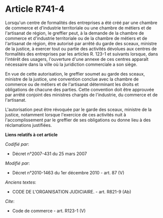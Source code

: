 # Article R741-4

Lorsqu'un centre de formalités des entreprises a été créé par une chambre de commerce et d'industrie territoriale ou une
chambre de métiers et de l'artisanat de région, le greffier peut, à la demande de la chambre de commerce et d'industrie
territoriale ou de la chambre de métiers et de l'artisanat de région, être autorisé par arrêté du garde des sceaux, ministre
de la justice, à exercer tout ou partie des activités dévolues aux centres de formalités des entreprises par les articles R.
123-1 et suivants lorsque, dans l'intérêt des usagers, l'ouverture d'une annexe de ces centres apparaît nécessaire dans la
ville où la juridiction commerciale a son siège. 

En vue de cette autorisation, le greffier soumet au garde des sceaux, ministre de la justice, une convention conclue avec la
chambre de commerce ou de métiers et de l'artisanat déterminant les droits et obligations de chacune des parties. Cette
convention doit être approuvée par arrêté conjoint des ministres chargés de l'industrie, du commerce et de l'artisanat. 

L'autorisation peut être révoquée par le garde des sceaux, ministre de la justice, notamment lorsque l'exercice de ces
activités nuit à l'accomplissement par le greffier de ses obligations ou donne lieu à des réclamations justifiées.

**Liens relatifs à cet article**

_Codifié par_:

  - Décret n°2007-431 du 25 mars 2007

_Modifié par_:

  - Décret n°2010-1463 du 1er décembre 2010 - art. 87 (V)

_Anciens textes_:

  - CODE DE L'ORGANISATION JUDICIAIRE. - art. R821-9 (Ab)

_Cite_:

  - Code de commerce - art. R123-1 (V)
